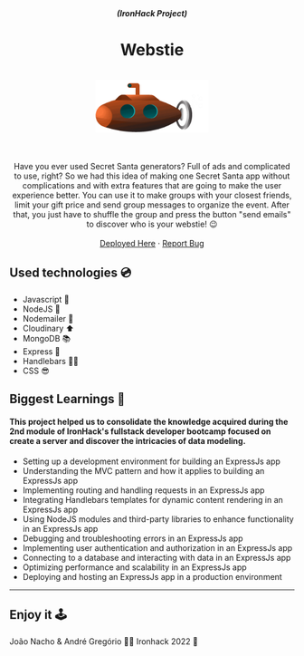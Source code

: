 <!-- PROJECT LOGO -->
<br />

<p align="center">
  
</p>
<div align="center">
<h5 align="center">(IronHack Project)</h5>
  
<h1 align="center">Webstie </h1>
<br />
<img src="https://github.com/andregn26/game--js--Atlandida-Explorer/blob/main/assets/subgif.gif" width="200" alt="animated" />
    <br />
    <br />
    <br />
  <p align="center">
    
Have you ever used Secret Santa generators? Full of ads and complicated to use, right?
So we had this idea of making one Secret Santa app without complications and with extra features that are going to make the user experience better. You can use it to make groups with your closest friends, limit your gift price and send group messages to organize the event. After that, you just have to shuffle the group and press the button "send emails" to discover who is your webstie! :wink:
    <br />
    <br />
    <a href="https://secretsanta.cyclic.app/" target="_blank">Deployed Here</a>
    ·
    <a href="https://github.com/joaonacho/secretsanta/issues">Report Bug</a>
    
  </p>
</div>



## Used technologies 💿

- Javascript :robot:
- NodeJS :nut_and_bolt:
- Nodemailer :email:
- Cloudinary :arrow_up:
- MongoDB :books:
- Express :train:
- Handlebars :man_mechanic:
- CSS :sunglasses:



<!-- ACKNOWLEDGMENTS -->
## Biggest Learnings 📖

#### This project helped us to consolidate the knowledge acquired during the 2nd module of IronHack's fullstack developer bootcamp focused on create a server and discover the intricacies of data modeling.
* []() Setting up a development environment for building an ExpressJs app
* []() Understanding the MVC pattern and how it applies to building an ExpressJs app
* []() Implementing routing and handling requests in an ExpressJs app
* []() Integrating Handlebars templates for dynamic content rendering in an ExpressJs app
* []() Using NodeJS modules and third-party libraries to enhance functionality in an ExpressJs app
* []() Debugging and troubleshooting errors in an ExpressJs app
* []() Implementing user authentication and authorization in an ExpressJs app
* []() Connecting to a database and interacting with data in an ExpressJs app
* []() Optimizing performance and scalability in an ExpressJs app
* []() Deploying and hosting an ExpressJs app in a production environment

---

## Enjoy it :joystick:

João Nacho & André Gregório :man_technologist:
Ironhack 2022 :rocket:



[linkedin-url]: https://linkedin.com/in/andrengregorio
[linkedin-shield]: https://img.shields.io/badge/-LinkedIn-black.svg?style=for-the-badge&logo=linkedin&colorB=555
[JavaScript-url]: https://www.javascript.com
[JavaScript-shield]: https://img.shields.io/badge/-JavaScript-F7DF1E?logo=nodedotjs&logoColor=F7DF1E&logoWidth=30&labelColor=black&style=for-the-badge
[Css-shield]: https://img.shields.io/badge/-CSS3-1572B6?logo=css3&logoColor=1572B6&logoWidth=30&labelColor=black&style=for-the-badge
[Css-url]: https://www.w3.org/Style/CSS/Overview.en.html
[Html-shield]: https://img.shields.io/badge/-HTML5-E34F26?logo=html5&logoColor=E34F26&logoWidth=30&labelColor=black&style=for-the-badge
[Html-url]: https://www.w3.org/html/
[Dragonbones-shield]: https://img.shields.io/badge/-DragonBones-81D665?&style=for-the-badge
[Dragonbones-url]: https://docs.egret.com/dragonbones/en
[Illustrator-shield]: https://img.shields.io/badge/-Adobe%20Illustrator-FF9A00?logo=Adobe%20Illustrator&logoColor=FF9A00&logoWidth=30&labelColor=black&style=for-the-badge
[Illustrator-url]: https://www.adobe.com/pt/products/illustrator.html?gclid=CjwKCAiA76-dBhByEiwAA0_s9WDcA3kEU--ddsMk8npKNcRNgAdJmgu6v2Krz8Mss2VMOMfO8OOj8BoCDxQQAvD_BwE&mv=search&mv=search&sdid=KCJMVLF6&ef_id=CjwKCAiA76-dBhByEiwAA0_s9WDcA3kEU--ddsMk8npKNcRNgAdJmgu6v2Krz8Mss2VMOMfO8OOj8BoCDxQQAvD_BwE:G:s&s_kwcid=AL!3085!3!596406827930!e!!g!!illustrator!1479761007!62724397572
